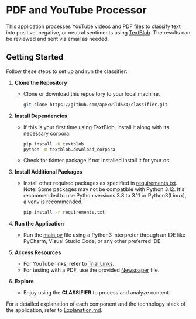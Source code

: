 # PDF and YouTube Processor

This application processes YouTube videos and PDF files to classify text into positive, negative, or neutral sentiments using [TextBlob](https://textblob.readthedocs.io/en/dev/). The results can be reviewed and sent via email as needed.

## Getting Started

Follow these steps to set up and run the classifier:

1. **Clone the Repository**
   - Clone or download this repository to your local machine.
     ```bash
     git clone https://github.com/apexwild534/classifier.git
     ```

2. **Install Dependencies**
   - If this is your first time using TextBlob, install it along with its necessary corpora:
     ```bash
     pip install -U textblob
     python -m textblob.download_corpora
     ```

   - Check for tkinter package if not installed install it for your os

3. **Install Additional Packages**
   - Install other required packages as specified in [requirements.txt](requirements.txt). Note: Some packages may not be compatible with Python 3.12. It's recommended to use Python versions 3.8 to 3.11 or Python3(Linux), a venv is recommended.
     ```bash
     pip install -r requirements.txt
     ```

4. **Run the Application**
   - Run the [main.py](main.py) file using a Python3 interpreter through an IDE like PyCharm, Visual Studio Code, or any other preferred IDE.

5. **Access Resources**
   - For YouTube links, refer to [Trial Links](links.txt).
   - For testing with a PDF, use the provided [Newspaper](toi.pdf) file.

6. **Explore**
   - Enjoy using the **CLASSIFIER** to process and analyze content.

For a detailed explanation of each component and the technology stack of the application, refer to [Explanation.md](Explanation.md).